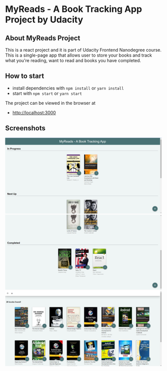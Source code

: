 # MyReads - A Book Tracking App Project by Udacity

## About MyReads Project

This is a react project and it is part of Udacity Frontend Nanodegree course. This is a single-page app that allows user to store your books and track what you're reading, want to read and books you have completed.

## How to start 

- install dependencies with `npm install` or `yarn install`
- start with `npm start` or `yarn start`

The project can be viewed in the browser at
- [http://localhost:3000](http://localhost:3000)

## Screenshots

![screenshot1](./public/screenshots/ss1.png)
![screenshot2](./public/screenshots/ss2.png)
![screenshot3](./public/screenshots/ss3.png)
